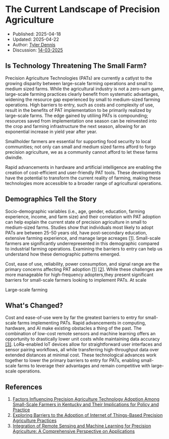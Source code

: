 # The Current Landscape of Precision Agriculture
- Published: 2025-04-18
- Updated: 2025-04-22
- Author: [Tyler Dennis](https://tylrdnns.substack.com/)
- Discussion: [14-03-2025](https://plantos.discourse.group/t/this-week-14-03-2025/11)

## Is Technology Threatening The Small Farm?
Precision Agriculture Technologies (PATs) are currently a catlyst to the growing disparity between large-scale farming operations and small to medium sized farms. While the agricultural industry is not a zero-sum game, large-scale farming practices clearly benefit from systematic advantages, widening the resource gap experienced by small to medium-sized farming operations. High barriers to entry, such as costs and complexity of use, result in the benefits of PAT implementation to be primarily realized by large-scale farms. The edge gained by utiliing PATs is compounding; resources saved from implementation one season can be reinvested into the crop and farming infrastructure the next season, allowing for an exponential increase in yield year after year. 

Smallholder farmers are essential for supporting food security to local communities; not only can small and medium sized farms afford to forgo precision agriculture, we as a community cannot afford to let these farms dwindle.

Rapid advancements in hardware and artificial intelligence are enabling the creation of cost-efficient and user-friendly PAT tools. These developments have the potential to transform the current reality of farming, making these technologies more accessible to a broader range of agricultural operations.

## Demographics Tell the Story
Socio-demographic variables (i.e., age, gender, education, farming experience, income, and farm size) and their correlation with PAT adoption can help explain the current state of precision agriculture in small to medium-sized farms. Studies show that individuals most likely to adopt PATs are between 25-50 years old, have post-secondary education, extensive farming experience, and manage large acreages [[1]](https://www.mdpi.com/2077-0472/15/2/177). Small-scale farmers are significantly underrepresented in this demographic compared to industrial farming operations. Examining the barriers to entry can help us understand how these demographic patterns emerged.

Cost, ease of use, reliability, power consumption, and signal range are the primary concerns affecting PAT adoption [[1]](https://www.mdpi.com/2077-0472/15/2/177) [[2]](https://www.mdpi.com/2077-0472/13/1/163). While these challenges are more manageable for high-frequency adopters,they present significant barriers for small-scale farmers looking to implement PATs. At scale

Large-scale farming

## What's Changed?
Cost and ease-of-use were by far the greatest barriers to entry for small-scale farms implementing PATs. Rapid advancements in computing, hardware, and AI make existing obstacles a thing of the past. The combination of low-cost remote sensors and machine learning offers an opportunity to drastically lower unit costs while maintaining data accuracy [[3]](https://www.mdpi.com/2073-4395/14/9/1975). LoRa-enabled IoT devices allow for straightforward user interfaces and sensor pairing workflows, all while transferring high-throughput data over extended distances at minimal cost. These technological advances work together to lower the primary barriers to entry for PATs, enabling small-scale farms to leverage their advantages and remain competitive with large-scale operations.

## References
1. [Factors Influencing Precision Agriculture Technology Adoption Among Small-Scale Farmers in Kentucky and Their Implications for Policy and Practice](https://www.mdpi.com/2077-0472/15/2/177)
2. [Exploring Barriers to the Adoption of Internet of Things-Based Precision Agriculture Practices](https://www.mdpi.com/2077-0472/13/1/163)
3. [Integration of Remote Sensing and Machine Learning for Precision Agriculture: A Comprehensive Perspective on Applications](https://www.mdpi.com/2073-4395/14/9/1975)
